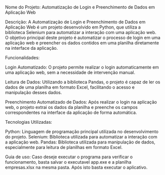 
Nome do Projeto: Automatização de Login e Preenchimento de Dados em Aplicação Web

Descrição:
A Automatização de Login e Preenchimento de Dados em Aplicação Web é um projeto desenvolvido em Python, que utiliza a biblioteca Selenium para automatizar a interação com uma aplicação web. O objetivo principal deste projeto é automatizar o processo de login em uma aplicação web e preencher os dados contidos em uma planilha diretamente na interface da aplicação.

Funcionalidades:

Login Automatizado: O projeto permite realizar o login automaticamente em uma aplicação web, sem a necessidade de intervenção manual.

Leitura de Dados: Utilizando a biblioteca Pandas, o projeto é capaz de ler os dados de uma planilha em formato Excel, facilitando o acesso e manipulação desses dados.

Preenchimento Automatizado de Dados: Após realizar o login na aplicação web, o projeto extrai os dados da planilha e preenche os campos correspondentes na interface da aplicação de forma automática.

Tecnologias Utilizadas:

Python: Linguagem de programação principal utilizada no desenvolvimento do projeto.
Selenium: Biblioteca utilizada para automatizar a interação com a aplicação web.
Pandas: Biblioteca utilizada para manipulação de dados, especialmente para leitura de planilhas em formato Excel.

Guia de uso:
Caso deseje executar o programa para verificar o funcionamento, basta salvar o executavel app.exe e a planilha empresas.xlsx na mesma pasta. Após isto basta executar o aplicativo. 
